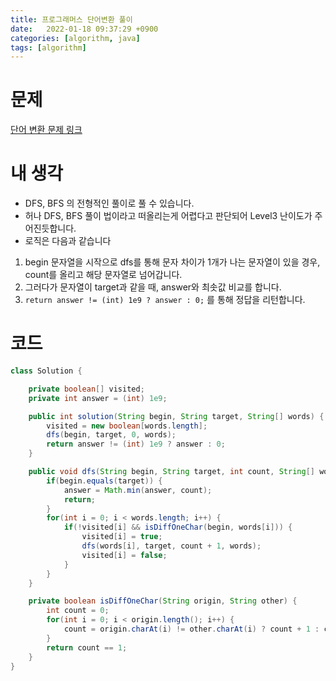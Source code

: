 ```yaml
---
title: 프로그래머스 단어변환 풀이
date:   2022-01-18 09:37:29 +0900
categories: [algorithm, java]
tags: [algorithm]
---
```

# 문제
[단어 변환 문제 링크](https://programmers.co.kr/learn/courses/30/lessons/43163)

# 내 생각
* DFS, BFS 의 전형적인 풀이로 풀 수 있습니다.
* 허나 DFS, BFS 풀이 법이라고 떠올리는게 어렵다고 판단되어 Level3 난이도가 주어진듯합니다.
* 로직은 다음과 같습니다
1. begin 문자열을 시작으로 dfs를 통해 문자 차이가 1개가 나는 문자열이 있을 경우, count를 올리고 해당 문자열로 넘어갑니다.
2. 그러다가 문자열이 target과 같을 때, answer와 최솟값 비교를 합니다.
3. `return answer != (int) 1e9 ? answer : 0;` 를 통해 정답을 리턴합니다.

# 코드
```java
class Solution {

    private boolean[] visited;
    private int answer = (int) 1e9;

    public int solution(String begin, String target, String[] words) {
        visited = new boolean[words.length];
        dfs(begin, target, 0, words);
        return answer != (int) 1e9 ? answer : 0;
    }

    public void dfs(String begin, String target, int count, String[] words) {
        if(begin.equals(target)) {
            answer = Math.min(answer, count);
            return;
        }
        for(int i = 0; i < words.length; i++) {
            if(!visited[i] && isDiffOneChar(begin, words[i])) {
                visited[i] = true;
                dfs(words[i], target, count + 1, words);
                visited[i] = false;
            }
        }
    }

    private boolean isDiffOneChar(String origin, String other) {
        int count = 0;
        for(int i = 0; i < origin.length(); i++) {
            count = origin.charAt(i) != other.charAt(i) ? count + 1 : count;
        }
        return count == 1;
    }
}
```


